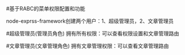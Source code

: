 #基于RABC的菜单权限配置和功能

node-exprss-framework创建两个用户：1、超级管理员，2、文章管理员

#超级管理员(管理员角色)
拥有所有权限：可以查看权限设置和文章管理路由

#文章管理员(文章管理角色)
拥有文章管理权限：可以查看文章管理路由